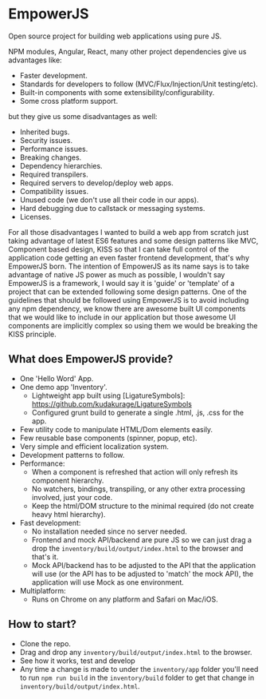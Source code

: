 # EmpowerJS
Open source project for building web applications using pure JS.

NPM modules, Angular, React, many other project dependencies give us advantages like:

- Faster development.
- Standards for developers to follow (MVC/Flux/Injection/Unit testing/etc).
- Built-in components with some extensibility/configurability.
- Some cross platform support.

but they give us some disadvantages as well:

- Inherited bugs.
- Security issues.
- Performance issues.
- Breaking changes.
- Dependency hierarchies.
- Required transpilers.
- Required servers to develop/deploy web apps.
- Compatibility issues.
- Unused code (we don't use all their code in our apps).
- Hard debugging due to callstack or messaging systems.
- Licenses.

For all those disadvantages I wanted to build a web app from scratch just taking advantage of latest ES6 features and some design patterns
like MVC, Component based design, KISS so that I can take full control of the application code getting an even faster frontend development, that's why EmpowerJS born.
The intention of EmpowerJS as its name says is to take advantage of native JS power as much as possible, I wouldn't say EmpowerJS is a framework, I would say it is 'guide' or 'template' of a project that can be extended following some design patterns.
One of the guidelines that should be followed using EmpowerJS is to avoid including any npm dependency, we know there are awesome built UI components that we would like to include in our application but those awesome UI components are implicitly complex so using them we would be breaking the KISS principle.

## What does EmpowerJS provide?
- One 'Hello Word' App.
- One demo app 'Inventory'.
  - Lightweight app built using [LigatureSymbols]: https://github.com/kudakurage/LigatureSymbols
  - Configured grunt build to generate a single .html, .js, .css for the app.
- Few utility code to manipulate HTML/Dom elements easily.
- Few reusable base components (spinner, popup, etc).
- Very simple and efficient localization system.
- Development patterns to follow.
- Performance:
  - When a component is refreshed that action will only refresh its component hierarchy.
  - No watchers, bindings, transpiling, or any other extra processing involved, just your code.
  - Keep the html/DOM structure to the minimal required (do not create heavy html hierarchy).
- Fast development:
  - No installation needed since no server needed.
  - Frontend and mock API/backend are pure JS so we can just drag a drop the `inventory/build/output/index.html` to the browser and that's it.
  - Mock API/backend has to be adjusted to the API that the application will use (or the API has to be adjusted to 'match' the mock API), the application will use Mock as one environment.
- Multiplatform:
  - Runs on Chrome on any platform and Safari on Mac/iOS.

## How to start?
- Clone the repo.
- Drag and drop any `inventory/build/output/index.html` to the browser.
- See how it works, test and develop
- Any time a change is made to under the `inventory/app` folder you'll need to run `npm run build` in the `inventory/build` folder to get that change in `inventory/build/output/index.html`.

[TODO]: https://github.com/leorojas86/EmpowerJS/blob/master/TODO.md
